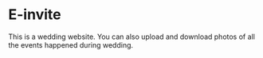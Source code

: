# E-invite
This is a wedding website. You can also upload and download photos of all the events happened during wedding.
